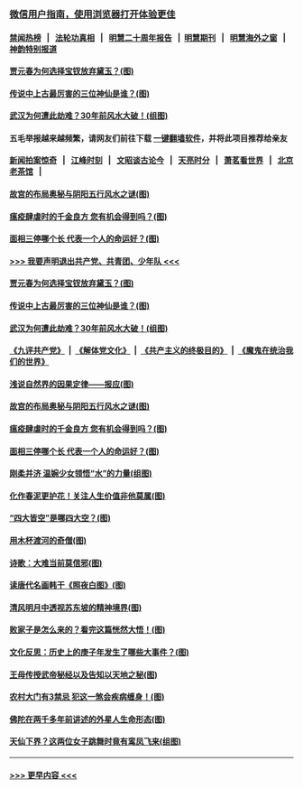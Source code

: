 ### [微信用户指南，使用浏览器打开体验更佳](https://github.com/gfw-breaker/banned-news1/blob/master/indexes/wechat-guide.md?t=0)
#### [禁闻热榜](热点新闻.md?t=0)  &nbsp;&nbsp;|&nbsp;&nbsp; [法轮功真相](https://github.com/gfw-breaker/truth/blob/master/README.md?t=0) &nbsp;&nbsp;|&nbsp;&nbsp; [明慧二十周年报告](https://github.com/gfw-breaker/mh-reports/blob/master/README.md?t=0) &nbsp;&nbsp;|&nbsp;&nbsp;[明慧期刊](https://github.com/gfw-breaker/mh-qikan) &nbsp;&nbsp;|&nbsp;&nbsp; [明慧海外之窗](https://github.com/gfw-breaker/mh-news/blob/master/README.md?t=0) &nbsp;&nbsp;|&nbsp;&nbsp; [神韵特别报道](https://github.com/gfw-breaker/mh-news/blob/master/shenyun.md?t=0)
#### [贾元春为何选择宝钗放弃黛玉？(图)](../pages/p7/921330.md?t=02030544) 
#### [传说中上古最厉害的三位神仙是谁？(图)](../pages/p7/921337.md?t=02030544) 
#### [武汉为何遭此劫难？30年前风水大破！(组图)](../pages/p7/921355.md?t=02030544) 
#### 五毛举报越来越频繁，请网友们前往下载 [一键翻墙软件](https://github.com/gfw-breaker/ssr-accounts)，并将此项目推荐给亲友
#### [新闻拍案惊奇](https://github.com/gfw-breaker/banned-news1/blob/master/pages/link4.md) &nbsp;&nbsp;|&nbsp;&nbsp; [江峰时刻](https://github.com/gfw-breaker/banned-news1/blob/master/pages/link4.md) &nbsp;&nbsp;|&nbsp;&nbsp; [文昭谈古论今](https://github.com/gfw-breaker/banned-news1/blob/master/pages/link4.md) &nbsp;&nbsp;|&nbsp;&nbsp; [天亮时分](https://github.com/gfw-breaker/banned-news1/blob/master/pages/link4.md) &nbsp;&nbsp;|&nbsp;&nbsp; [萧茗看世界](https://github.com/gfw-breaker/banned-news1/blob/master/pages/link4.md) &nbsp;&nbsp;|&nbsp;&nbsp; [北京老茶馆](https://github.com/gfw-breaker/banned-news1/blob/master/pages/link4.md) &nbsp;&nbsp;|&nbsp;&nbsp; 
#### [故宫的布局奥秘与阴阳五行风水之谜(图)](../pages/p7/921340.md?t=02030544) 
#### [瘟疫肆虐时的千金良方 您有机会得到吗？(图)](../pages/p7/921293.md?t=02030544) 
#### [面相三停哪个长 代表一个人的命运好？(图)](../pages/p7/892043.md?t=02030544) 
#### [>>> 我要声明退出共产党、共青团、少年队 <<<](https://github.com/begood0513/goodnews/blob/master/quit/letter.md) 
#### [贾元春为何选择宝钗放弃黛玉？(图)](../pages/p7/921330.md?t=02030544) 
#### [传说中上古最厉害的三位神仙是谁？(图)](../pages/p7/921337.md?t=02030544) 
#### [武汉为何遭此劫难？30年前风水大破！(组图)](../pages/p7/921355.md?t=02030544) 
#### [《九评共产党》](https://github.com/begood0513/9ping.md/blob/master/README.md) &nbsp;|&nbsp; [《解体党文化》](../../../../jtdwh.md/blob/master/README.md)  &nbsp;|&nbsp; [《共产主义的终极目的》](../../../../gczydzjmd.md/blob/master/README.md) &nbsp;|&nbsp; [《魔鬼在统治我们的世界》](../../../../mgztzwmdsj.md/blob/master/README.md) 
#### [浅说自然界的因果定律——报应(图)](../pages/p7/921325.md?t=02030544) 
#### [故宫的布局奥秘与阴阳五行风水之谜(图)](../pages/p7/921340.md?t=02030544) 
#### [瘟疫肆虐时的千金良方 您有机会得到吗？(图)](../pages/p7/921293.md?t=02030544) 
#### [面相三停哪个长 代表一个人的命运好？(图)](../pages/p7/892043.md?t=02030544) 
#### [刚柔并济 温婉少女领悟“水”的力量(组图)](../pages/p7/921088.md?t=02030544) 
#### [化作春泥更护花！关注人生价值非他莫属(图)](../pages/p7/893296.md?t=02030544) 
#### [“四大皆空”是哪四大空？(图)](../pages/p7/920924.md?t=02030544) 
#### [用木杯渡河的奇僧(图)](../pages/p7/920976.md?t=02030544) 
#### [诗歌：大难当前莫信邪(图)](../pages/p7/920917.md?t=02030544) 
#### [读唐代名画韩干《照夜白图》(图)](../pages/p7/921424.md?t=02030544) 
#### [清风明月中透视苏东坡的精神境界(图)](../pages/p7/920734.md?t=02030544) 
#### [败家子是怎么来的？看完这篇恍然大悟！(图)](../pages/p7/920412.md?t=02030544) 
#### [文化反思：历史上的庚子年发生了哪些大事件？(图)](../pages/p7/920919.md?t=02030544) 
#### [王母传授武帝秘经以及告知以天地之秘(图)](../pages/p7/920710.md?t=02030544) 
#### [农村大门有3禁忌 犯这一煞会疾病缠身！(图)](../pages/p7/888866.md?t=02030544) 
#### [佛陀在两千多年前讲述的外星人生命形态(图)](../pages/p7/920409.md?t=02030544) 
#### [天仙下界？这两位女子跳舞时竟有鸾凤飞来(组图)](../pages/p7/920735.md?t=02030544) 

----
#### [ >>> 更早内容 <<< ](../indexes/p7-earlier.md)

